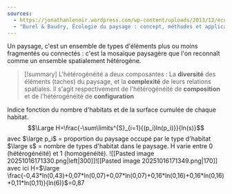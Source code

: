 ```yaml
---
sources:
  - https://jonathanlenoir.wordpress.com/wp-content/uploads/2013/12/ecologie-du-paysage.pdf
  - "Burel & Baudry, Écologie du paysage : concept, méthodes et applications (2nde édition)"
---
```


Un paysage, c'est un ensemble de types d'éléments plus ou moins fragmentés ou connectés : c'est la mosaïque paysagère que l'on reconnaît comme un ensemble spatialement hétérogène.

>[!summary] L'hétérogénéité a deux composantes :
>La **diversité** des éléments (taches) du paysage, et la **complexité** de leurs relations spatiales.
>Il s'agit respectivement de l'hétérogénéité de **composition** et de l'hétérogénéité de **configuration**
>















Indice fonction du nombre d'habitats et de la surface cumulée de chaque habitat.
$$\Large H=\frac{-\sum\limits^{S}_{i=1}{(p_i)ln(p_i)}}{ln(s)}$$
avec $\large p_i$ = proportion du paysage occupé par le type d'habitat
$\large s$ = nombre de types d'habitat dans le paysage.
H varie entre 0 (hétérogénéité) et 1 (homogénéité).
![[Pasted image 20251016171330.png|left|300]]![[Pasted image 20251016171349.png|170]] avec ici H=$\large \frac{-0,43*ln(0,43)+0,07*ln(0,07)+0,07*ln(0,07)+0,16*ln(0,16)+0,16*ln(0,16)+0,11*ln(0,11)}{ln(6)}$=0,87
